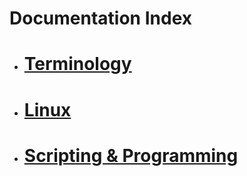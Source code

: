 # Documentation Index

- # [Terminology](https://github.com/hydropero/Documentation/blob/main/Terminology.md)

- # [Linux](https://github.com/hydropero/Terminology/blob/main/Linux.md)
  
  
- # [Scripting & Programming](https://github.com/hydropero/Terminology/blob/main/Programming.md)

